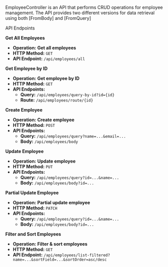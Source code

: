EmployeeController is an API that performs CRUD operations for employee management. The API provides two different versions for data retrieval using both [FromBody] and [FromQuery]

API Endpoints

**Get All Employees**
- **Operation:** **Get all employees**
- **HTTP Method:** `GET`
- **API Endpoint:** `/api/employees/all`

**Get Employee by ID**
- **Operation:** **Get employee by ID**
- **HTTP Method:** `GET`
- **API Endpoints:**  
  - **Query:** `/api/employees/query-by-id?id={id}`
  - **Route:** `/api/employees/route/{id}`

**Create Employee**
- **Operation:** **Create employee**
- **HTTP Method:** `POST`
- **API Endpoints:**  
  - **Query:** `/api/employees/query?name=...&email=...`
  - **Body:** `/api/employees/body`

**Update Employee**
- **Operation:** **Update employee**
- **HTTP Method:** `PUT`
- **API Endpoints:**  
  - **Query:** `/api/employees/query?id=...&name=...`
  - **Body:** `/api/employees/body?id=...`

**Partial Update Employee**
- **Operation:** **Partial update employee**
- **HTTP Method:** `PATCH`
- **API Endpoints:**  
  - **Query:** `/api/employees/query?id=...&name=...`
  - **Body:** `/api/employees/body?id=...`

**Filter and Sort Employees**
- **Operation:** **Filter & sort employees**
- **HTTP Method:** `GET`
- **API Endpoint:** `/api/employees/list-filtered?name=...&sortField=...&sortOrder=asc/desc`

